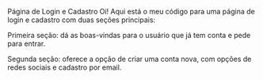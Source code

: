 Página de Login e Cadastro
Oi! Aqui está o meu código para uma página de login e cadastro com duas seções principais:

Primeira seção: dá as boas-vindas para o usuário que já tem conta e pede para entrar.

Segunda seção: oferece a opção de criar uma conta nova, com opções de redes sociais e cadastro por email.
